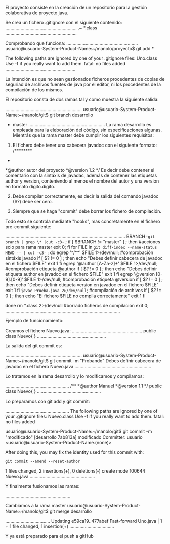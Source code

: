 El proyecto consiste en la creación de un repositorio para la gestión colaborativa de proyecto java.

Se crea un fichero .gitignore con el siguiente contenido:
........................................................
.~
*.class
........................................................

Comprobando que funciona:
........................................................
usuario@usuario-System-Product-Name:~/manolo/proyecto$ git add *

The following paths are ignored by one of your .gitignore files:
Uno.class
Use -f if you really want to add them.
fatal: no files added
.......................................................

La intención es que no sean gestionados ficheros procedentes de copias de seguriad de archivos fuentes de java por el editor, ni los procedentes de la compilación de los mismos.

El repositorio consta de dos ramas tal y como muestra la siguiente salida:

............................................................
usuario@usuario-System-Product-Name:~/manolo/git$ git branch 
  desarrollo
* master
............................................................
La rama desarrollo es empleada para la eleboración del código, sin especificaciones algunas.
Mientrás que la rama master debe cumplir los siguientes requisitos:

1. El fichero debe tener una cabecera javadoc con el siguiente formato:
/********
*
*@author autor del proyecto
*@version 1.2
*/
Es decir debe contener el comentario con la sintáxis de javadac, además de contener las etiquetas author y version, conteniendo al menos el nombre del autor y una version en formato digito.digito.

2. Debe compilar correctamente, es decir la salida del comando javadoc ($?) debe ser cero.

3. Siempre que se haga "commit" debe borrar los fichero de compilación.

Todo esto se controla mediante "hooks", mas concretamente en el fichero pre-commit siguiente:

..............................................................................................
BRANCH=`git branch | grep \* |cut -c3-` ;
if [ $BRANCH != "master" ] ; then #acciones solo para rama master
        exit 0;
fi
for FILE in `git diff-index --name-status HEAD -- | cut -c3-` ; do
        egrep '^\/\*\*' $FILE 1>/dev/null; #comprobación sintáxis javado
        if [ $? != 0 ] ; then
                echo "Debes definir cabecera de javadoc en el fichero $FILE"
                exit 1
        fi
        egrep '@author [A-Za-z]+' $FILE 1>/dev/null; #comprobación etiqueta @author
        if [ $? != 0 ] ; then
                echo "Debes definir etiqueta author en javadoc en el fichero $FILE"
                exit 1
        fi
        egrep '@version [0-9]\.[0-9]' $FILE 1>/dev/null; #comprobación etiqueta @version
        if [ $? != 0 ] ; then
                echo "Debes definir etiqueta version en javadoc en el fichero $FILE"
                exit 1
        fi
        `javac Prueba.java 2>/dev/null`; #compilación de archivos
        if [ $? != 0 ] ; then
                echo "El fichero $FILE no compila correctamente"
                exit 1
        fi

done
rm *.class 2>/dev/null #borrado ficheros de compilación
exit 0;
..........................................................................................

Ejemplo de funcionamiento:

Creamos el fichero Nuevo.java:
.......................................................
public class Nuevo{
}
......................................................

La salida del git commit es:

............................................................
usuario@usuario-System-Product-Name:~/manolo/git$ git commit -m "Probando"
Debes definir cabecera de javadoc en el fichero Nuevo.java
............................................................

Lo tratamos en la rama desarrollo y lo modificamos y compilamos:

..................................................
/**
*@author Manuel
*@version 1.1
*/
public class Nuevo{
}
..................................................

Lo preparamos con git add y git commit:

..................................................
The following paths are ignored by one of your .gitignore files:
Nuevo.class
Use -f if you really want to add them.
fatal: no files added

usuario@usuario-System-Product-Name:~/manolo/git$ git commit -m "modificado"
[desarrollo 7ab813a] modificado
 Committer: usuario <usuario@usuario-System-Product-Name.(none)>

After doing this, you may fix the identity used for this commit with:

    git commit --amend --reset-author

 1 files changed, 2 insertions(+), 0 deletions(-)
 create mode 100644 Nuevo.java
...................................................

Y finalmente fusionamos las ramas:

...................................................

Cambiamos a la rama master
usuario@usuario-System-Product-Name:~/manolo/git$ git merge desarrollo 

...................................
Updating e59ca19..477abef
Fast-forward
 Uno.java |    1 +
 1 file changed, 1 insertion(+)
...................................

Y ya está preparado para el push a gitHub
